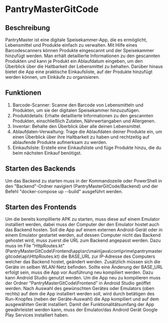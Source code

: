 # PantryMasterGitCode

## Beschreibung
PantryMaster ist eine digitale Speisekammer-App, die es ermöglicht, Lebensmittel und Produkte einfach zu verwalten. Mit Hilfe eines Barcodescanners können Produkte eingescannt und der Speisekammer hinzufügt werden. Man erhält detaillierte Informationen zu den gescannten Produkten und kann je Produkt ein Ablaufdatum eingeben, um den Überblick über die Haltbarkeit der Lebensmittel zu behalten. Darüber hinaus bietet die App eine praktische Einkaufsliste, auf der Produkte hinzufügt werden können, um Einkäufe zu organisieren.

## Funktionen
1. Barcode-Scanner: Scanne den Barcode von Lebensmitteln und Produkten, um sie der digitalen Speisekammer hinzuzufügen.
2. Produktdetails: Erhalte detaillierte Informationen zu den gescannten Produkten, einschließlich Zutaten, Nährwertangaben und Allergenen.
3. Inventar: Behalte den Überblick über alle deinen Lebensmittel.
4. Ablaufdaten-Verwaltung: Trage die Ablaufdaten deiner Produkte ein, um einen Überblick über ihre Haltbarkeit zu haben und rechtzeitig auf ablaufende Produkte aufmerksam zu werden.
5. Einkaufsliste: Erstelle eine Einkaufsliste und füge Produkte hinzu, die du beim nächsten Einkauf benötigst.

## Starten des Backends
Um das Backend zu starten muss in der Kommandozeile oder PowerShell in den "Backend"-Ordner navigiert (PantryMasterGitCode/Backend) und der Befehl "docker-compose up --build" ausgeführt werden.

## Starten des Frontends
Um die bereits kompillierte APK zu starten, muss diese auf einem Emulator installiert werden, dabei muss der Computer der den Emulator hostet auch das Backend hosten.
Soll die App auf einem externen Android-Gerät oder in einem Emulator gestartet werden, auf dessen Computer nicht das Backend gehostet wird, muss zuerst die URL zum Backend angepasst werden.
Dazu muss im File "HttpRoutes.kt" (PantryMasterGitCode\Frontend\app\src\main\java\com\prime\pantrymastergitcode\api\HttpRoutes.kt) die BASE_URL zur IP-Adresse des Computers welcher das Backend hostet, geändert werden. Zusätzlich müssen sich die Geräte im selben WLAN-Netz befinden.
Sollte eine Änderung der BASE_URL erfolgt sein, muss die App vor Ausführung neu kompiliert werden. Dazu kann Android Studio genutzt werden. Um die App neu zu kompilieren muss der Ordner "PantryMasterGitCode\Frontend" in Android Studio geöffet werden. Nach Auswahl des gewünschten Gerätes oder Emulators (oben rechts) auf dem die App installiert werden soll, wird durch betätigen des Run-Knopfes (neben der Geräte-Auswahl) die App kompiliert und auf dem ausgewählten Gerät installiert.
Damit der Funktionalitätsumfang der App gewährleistet werden kann, muss der Emulator/das Android Gerät Google Play Services installiert haben.
